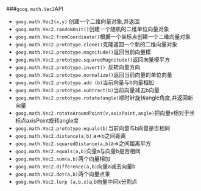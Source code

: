 ###`goog.math.Vec2`API
* `goog.math.Vec2(x,y)` 创建一个二维向量对象,并返回
* `goog.math.Vec2.randomUnit()`创建一个随机的二维单位向量对象
* `goog.math.Vec2.fromCoordinate()`根据一个坐标点创建一个二维向量对象
* `goog.math.Vec2.prototype.clone()`克隆返回一个新的二维向量对象
* `goog.math.Vec2.prototype.magnitude()`返回当前向量模
* `goog.math.Vec2.prototype.squaredMagnitude()`返回向量模平方
* `goog.math.Vec2.prototype.invert() `反转向量方向
* `goog.math.Vec2.prototype.normalize()`返回当前向量的单位向量
* `goog.math.Vec2.prototype.add (b)`当前向量与b向量相加
* `goog.math.Vec2.prototype.subtract(b)`当前向量减去b向量
* `goog.math.Vec2.prototype.rotate(angle)`顺时针旋转angle角度,并返回新向量
* `goog.math.Vec2.rotateAroundPoint(v,axisPoint,angle)`把向量v相对于坐标点axisPoint旋转angle度
* `goog.math.Vec2.prototype.equals(b)`当前向量与b向量是否相同
* `goog.math.Vec2.distance(a,b)` a=>b之间距离
* `goog.math.Vec2.squaredDistance(a,b)`a=>之间距离平方
* `goog.math.Vec2.equals(a,b)`向量a与向量b是否相同
* `goog.math.Vec2.sum(a,b)`两个向量相加
* `goog.math.Vec2.difference(a,b)`向量a减去向量b
* `goog.math.Vec2.dot(a,b)`两个向量点乘
* `goog.math.Vec2.lerp (a,b,x)`a,b向量中间x分割点
